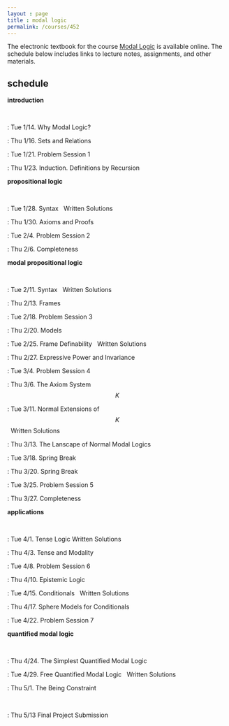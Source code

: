 ```yaml
---
layout : page
title : modal logic
permalink: /courses/452
---
```


<script type="text/javascript" async
  src="https://cdnjs.cloudflare.com/ajax/libs/mathjax/2.7.7/MathJax.js?config=TeX-MML-AM_CHTML"></script>


The electronic textbook for the course [Modal Logic](https://modal-logic.gabrieluzquiano.org/) is available online. The schedule below includes links to lecture notes, assignments, and other materials.

## schedule

**introduction**

&nbsp;

:	Tue 1/14.	Why Modal Logic?

:	Thu 1/16.	Sets and Relations 

:	Tue 1/21.	Problem Session 1 <br/>

:	Thu 1/23.	Induction. Definitions by Recursion

**propositional logic**

&nbsp;

:	Tue 1/28.	Syntax &nbsp; Written Solutions

:	Thu 1/30.	Axioms and Proofs

:	Tue 2/4.	Problem Session 2 <br/>

:	Thu 2/6.	 Completeness

**modal propositional logic**

&nbsp;

:	Tue 2/11.	Syntax &nbsp; Written Solutions

:	Thu 2/13.	Frames

:	Tue 2/18.	Problem Session 3

:	Thu 2/20.	Models

:	Tue 2/25.	Frame Definability &nbsp; Written Solutions

:	Thu 2/27.	Expressive Power and Invariance

:	Tue 3/4.	Problem Session 4

:	Thu 3/6.	The Axiom System $$K$$	

:	Tue 3/11.	Normal Extensions of $$K$$ &nbsp; Written Solutions	

:	Thu 3/13.	The Lanscape of Normal Modal Logics

:	Tue 3/18.	 Spring Break

:	Thu 3/20.	Spring Break

:	Tue 3/25.	Problem Session 5

:	Thu 3/27.	Completeness

**applications**

&nbsp;

:	Tue 4/1.	Tense Logic&nbsp;Written Solutions	

:	Thu 4/3.	Tense and Modality

:	Tue 4/8.	Problem Session 6

:	Thu 4/10.	Epistemic Logic

:	Tue 4/15.	Conditionals &nbsp; Written Solutions	

:	Thu 4/17.	Sphere Models for Conditionals

:	Tue 4/22.	Problem Session 7

**quantified modal logic**

&nbsp;

:	Thu 4/24.	The Simplest Quantified Modal Logic

:	Tue 4/29.	Free Quantified Modal Logic &nbsp; Written Solutions	

:	Thu 5/1.	The Being Constraint

&nbsp;

:	Thu 5/13	Final Project Submission
